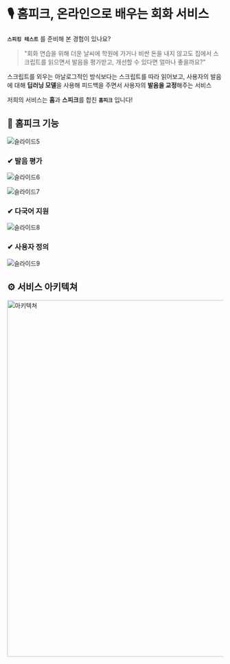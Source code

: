 # 🎙 홈피크, 온라인으로 배우는 회화 서비스

**`스피킹 테스트`** 를 준비해 본 경험이 있나요?

>"회화 연습을 위해 더운 날씨에 학원에 가거나 비싼 돈을 내지 않고도 집에서 스크립트를 읽으면서 발음을 평가받고, 개선할 수 있다면 얼마나 좋을까요?"

스크립트를 외우는 아날로그적인 방식보다는 스크립트를 따라 읽어보고, 사용자의 발음에 대해 **딥러닝 모델**을 사용해 피드백을 주면서 사용자의 **발음을 교정**해주는 서비스

저희의 서비스는 **홈**과 **스피크**를 합친 **`홈피크`** 입니다!

## 📢 홈피크 기능

![슬라이드5](https://user-images.githubusercontent.com/65909160/168408796-76e63e52-3596-4390-aa4b-2ad082a646be.PNG)

### ✔ 발음 평가

![슬라이드6](https://user-images.githubusercontent.com/65909160/168408808-2adfe306-1f90-4476-a1d2-4c0eebe8a85c.PNG)

![슬라이드7](https://user-images.githubusercontent.com/65909160/168408818-113648fc-53c8-4e94-8992-986400113461.PNG)

### ✔ 다국어 지원

![슬라이드8](https://user-images.githubusercontent.com/65909160/168408825-a5f8f093-86cc-4786-9ede-6ba73baf877c.PNG)

### ✔ 사용자 정의

![슬라이드9](https://user-images.githubusercontent.com/65909160/168408832-08b24fb4-0585-4023-a853-935fbe0d0aee.PNG)

## ⚙ 서비스 아키텍쳐

<img width="830" alt="아키텍쳐" src="https://user-images.githubusercontent.com/65909160/168408883-9f3b0c38-319c-4d1c-9a65-455c02391d7f.png">
